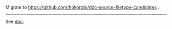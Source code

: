 
Migrate to https://github.com/hokorobi/ddc-source-filetype-candidates .

---

See [doc](doc/ddc-source-necosyntax.txt).
